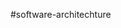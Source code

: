 <!-- markdownlint-disable no-missing-space-atx -->
#software-architechture
<!-- markdownlint-disable no-missing-space-atx -->